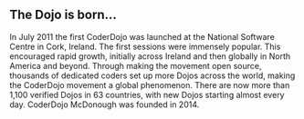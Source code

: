 ## The Dojo is born...

In July 2011 the first CoderDojo was launched at the National Software Centre in Cork, Ireland. The first sessions were immensely popular. This encouraged rapid growth, initially across Ireland and then globally in North America and beyond. Through making the movement open source, thousands of dedicated coders set up more Dojos across the world, making the CoderDojo movement a global phenomenon. There are now more than 1,100 verified Dojos in 63 countries, with new Dojos starting almost every day. CoderDojo McDonough was founded in 2014.
